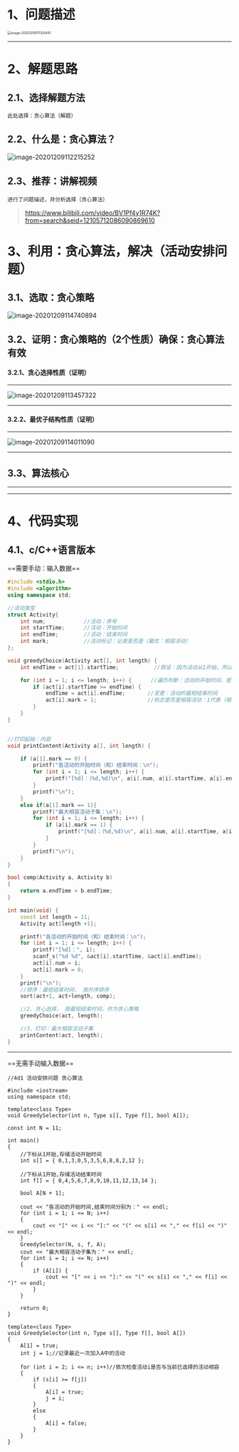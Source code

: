 # 1、问题描述

<img src="https://gitee.com/sheep-are-flying-in-the-sky/my-picture/raw/master/picture4/image-20201209111325441.png" alt="image-20201209111325441" style="zoom: 50%;" />

---



# 2、解题思路

## 2.1、选择解题方法

~~~
此处选择：贪心算法（解题）
~~~

## 2.2、什么是：贪心算法？

![image-20201209112215252](https://gitee.com/sheep-are-flying-in-the-sky/my-picture/raw/master/picture4/image-20201209112215252.png)



## 2.3、推荐：讲解视频

~~~
进行了问题描述，并分析选择（贪心算法）
~~~

>https://www.bilibili.com/video/BV1Pf4y1R74K?from=search&seid=12105712086090869610





# 3、利用：贪心算法，解决（活动安排问题）

## 3.1、选取：贪心策略

![image-20201209114740894](https://gitee.com/sheep-are-flying-in-the-sky/my-picture/raw/master/picture4/image-20201209114740894.png)

## 3.2、证明：贪心策略的（2个性质）确保：贪心算法有效

#### 3.2.1、贪心选择性质（证明）

---

![image-20201209113457322](https://gitee.com/sheep-are-flying-in-the-sky/my-picture/raw/master/picture4/image-20201209113457322.png)

---

#### 3.2.2、最优子结构性质（证明）

---

![image-20201209114011090](https://gitee.com/sheep-are-flying-in-the-sky/my-picture/raw/master/picture4/image-20201209114011090.png)

---

## 3.3、算法核心

---



---



# 4、代码实现

## 4.1、c/C++语言版本

==需要手动：输入数据==

~~~c++
#include <stdio.h>
#include <algorithm> 
using namespace std;

//活动类型
struct Activity{
	int num;			//活动：序号
	int startTime;		//活动：开始时间
	int endTime;		//活动：结束时间
	int mark;			//活动标记：记录是否是（最优：相容活动）
};

void greedyChoice(Activity act[], int length) {
	int endTime = act[1].startTime;		      //假设：因为活动从1开始，所以假设起初（开始时间==结束时间）

	for (int i = 1; i <= length; i++) {		 //遍历判断：活动的开始时间，是否大于，上一个活动的，活动的最短结束时间
		if (act[i].startTime >= endTime) {
			endTime = act[i].endTime;		//变更：活动的最短结束时间
			act[i].mark = 1;				//标志是否是相容活动：1代表（相容活动）， 0代表不是
		}
	}
}


//打印起始：内容
void printContent(Activity a[], int length) {

	if (a[1].mark == 0) {
		printf("各活动的开始时间（和）结束时间：\n");
		for (int i = 1; i <= length; i++) {
			printf("[%d]：（%d,%d)\n", a[i].num, a[i].startTime, a[i].endTime);
		}
		printf("\n");
	}
	else if(a[1].mark == 1){
		printf("最大相容活动子集：\n");
		for (int i = 1; i <= length; i++) {
			if (a[i].mark == 1) {
				printf("[%d]：（%d,%d)\n", a[i].num, a[i].startTime, a[i].endTime);
			}
		}
		printf("\n");
	}
}

bool comp(Activity a, Activity b)
{
	return a.endTime < b.endTime;
}

int main(void) {
	const int length = 11;
	Activity act[length +1];

	printf("各活动的开始时间（和）结束时间：\n");
	for (int i = 1; i <= length; i++) {
		printf("[%d]：", i);
		scanf_s("%d %d", &act[i].startTime, &act[i].endTime);
		act[i].num = i;
		act[i].mark = 0;
	}
	printf("\n");
	//排序：最短结束时间， 按升序排序
	sort(act+1, act+length, comp);

	//2、贪心选择， 按最短结束时间，作为贪心策略
	greedyChoice(act, length);

	//3、打印：最大相容活动子集
	printContent(act, length);
}
~~~

---

==无需手动输入数据==

~~~
//4d1 活动安排问题 贪心算法

#include <iostream> 
using namespace std;

template<class Type>
void GreedySelector(int n, Type s[], Type f[], bool A[]);

const int N = 11;

int main()
{
	//下标从1开始,存储活动开始时间
	int s[] = { 0,1,3,0,5,3,5,6,8,8,2,12 };

	//下标从1开始,存储活动结束时间
	int f[] = { 0,4,5,6,7,8,9,10,11,12,13,14 };

	bool A[N + 1];

	cout << "各活动的开始时间,结束时间分别为：" << endl;
	for (int i = 1; i <= N; i++)
	{
		cout << "[" << i << "]:" << "(" << s[i] << "," << f[i] << ")" << endl;
	}
	GreedySelector(N, s, f, A);
	cout << "最大相容活动子集为：" << endl;
	for (int i = 1; i <= N; i++)
	{
		if (A[i]) {
			cout << "[" << i << "]:" << "(" << s[i] << "," << f[i] << ")" << endl;
		}
	}

	return 0;
}

template<class Type>
void GreedySelector(int n, Type s[], Type f[], bool A[])
{
	A[1] = true;
	int j = 1;//记录最近一次加入A中的活动

	for (int i = 2; i <= n; i++)//依次检查活动i是否与当前已选择的活动相容
	{
		if (s[i] >= f[j])
		{
			A[i] = true;
			j = i;
		}
		else
		{
			A[i] = false;
		}
	}
}
~~~



